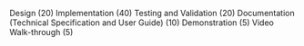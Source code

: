 Design (20)
Implementation (40)
Testing and Validation (20)
Documentation (Technical Specification and User Guide) (10)
Demonstration (5)
Video Walk-through (5)
